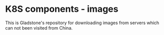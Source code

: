 # K8S components - images

This is Gladstone's repository for downloading images from servers which can not been visited from China.
